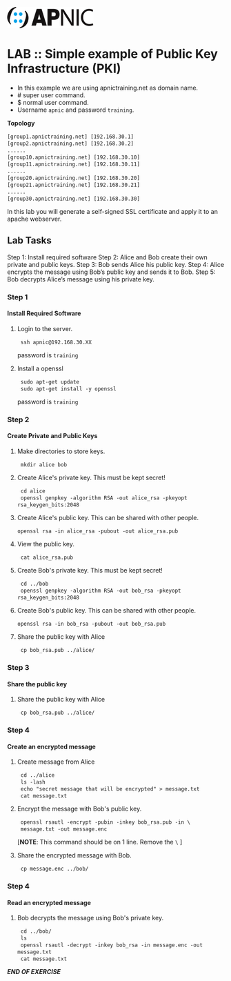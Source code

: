 ![](images/apnic_logo.png)
# LAB :: Simple example of Public Key Infrastructure (PKI)

* In this example we are using apnictraining.net as domain name.  
* \# super user command.  
* $  normal user command.  
* Username `apnic` and password `training`.


**Topology**

	[group1.apnictraining.net] [192.168.30.1]
	[group2.apnictraining.net] [192.168.30.2]
	......  
	[group10.apnictraining.net] [192.168.30.10]  
	[group11.apnictraining.net] [192.168.30.11]  
	......  
	[group20.apnictraining.net] [192.168.30.20]  
	[group21.apnictraining.net] [192.168.30.21]  
	......
	[group30.apnictraining.net] [192.168.30.30]  

In this lab you will generate a self-signed SSL certificate and apply it to an apache webserver.

## Lab Tasks
Step 1: Install required software
Step 2: Alice and Bob create their own private and public keys.
Step 3: Bob sends Alice his public key.
Step 4: Alice encrypts the message using Bob’s public key and
sends it to Bob.
Step 5: Bob decrypts Alice’s message using his private key.<br>

### <a name="fenced-code-block">Step 1</a>
#### Install Required Software

1. Login to the server.

		ssh apnic@192.168.30.XX

	password is `training`

2. Install a openssl

		sudo apt-get update
		sudo apt-get install -y openssl

	password is `training`


### <a name="fenced-code-block">Step 2</a>
#### Create Private and Public Keys
1. Make directories to store keys.

		mkdir alice bob


2. Create Alice's private key. This must be kept secret!

		cd alice
		openssl genpkey -algorithm RSA -out alice_rsa -pkeyopt rsa_keygen_bits:2048

3.  Create Alice's public key. This can be shared with other people.

		openssl rsa -in alice_rsa -pubout -out alice_rsa.pub

4. View the public key.

		cat alice_rsa.pub

5. Create Bob's private key. This must be kept secret!

		cd ../bob
		openssl genpkey -algorithm RSA -out bob_rsa -pkeyopt rsa_keygen_bits:2048

6.  Create Bob's public key. This can be shared with other people.

		openssl rsa -in bob_rsa -pubout -out bob_rsa.pub

7. Share the public key with Alice

		cp bob_rsa.pub ../alice/

### <a name="fenced-code-block">Step 3</a>
#### Share the public key
1. Share the public key with Alice

		cp bob_rsa.pub ../alice/


### <a name="fenced-code-block">Step 4</a>
#### Create an encrypted message
1. Create message from Alice

		cd ../alice
		ls -lash
		echo "secret message that will be encrypted" > message.txt
		cat message.txt

2. Encrypt the message with Bob's public key.

		openssl rsautl -encrypt -pubin -inkey bob_rsa.pub -in \
		message.txt -out message.enc

	[**NOTE**: This command should be on 1 line. Remove the `\` ]  

3. Share the encrypted message with Bob.

		cp message.enc ../bob/

### <a name="fenced-code-block">Step 4</a>
#### Read an encrypted message
1. Bob decrypts the message using Bob's private key.

		cd ../bob/
		ls
		openssl rsautl -decrypt -inkey bob_rsa -in message.enc -out message.txt
		cat message.txt

***END OF EXERCISE***
